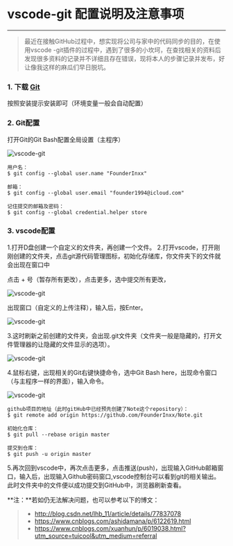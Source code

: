 # vscode-git 配置说明及注意事项

------

>最近在接触GitHub过程中，想实现将公司与家中的代码同步的目的，在使用vscode -git插件的过程中，遇到了很多的小坎坷，在查找相关的资料后发现很多资料的记录并不详细且存在错误，现将本人的步骤记录并发布，好让像我这样的麻瓜们早日脱坑。

### 1. 下载 [Git](https://git-scm.com/)
按照安装提示安装即可（环境变量一般会自动配置）

### 2. Git配置
打开Git的Git Bash配置全局设置（主程序）

![vscode-git](http://p3nlrkpll.bkt.clouddn.com/vscode-git-2.png)

```
用户名：
$ git config --global user.name "FounderInxx"

邮箱：
$ git config --global user.email "founder1994@icloud.com"

记住提交的邮箱及密码：
$ git config --global credential.helper store
```

### 3. vscode配置
1.打开D盘创建一个自定义的文件夹，再创建一个文件。
2.打开vscode，打开刚刚创建的文件夹，点击git源代码管理图标，初始化存储库，你文件夹下的文件就会出现在窗口中

点击 + 号（暂存所有更改），点击更多，选中提交所有更改，

![vscode-git](http://p3nlrkpll.bkt.clouddn.com/vscode-git-5.png)

出现窗口（自定义的上传注释），输入后，按Enter。

![vscode-git](http://p3nlrkpll.bkt.clouddn.com/vscode-git-4.png)

3.这时刷新之前创建的文件夹，会出现.git文件夹（文件夹一般是隐藏的，打开文件管理器的让隐藏的文件显示的选项）。

![vscode-git](http://p3nlrkpll.bkt.clouddn.com/vscode-git-1.png)

4.鼠标右键，出现相关的Git右键快捷命令，选中Git Bash here，出现命令窗口（与主程序一样的界面），输入命令。

![vscode-git](http://p3nlrkpll.bkt.clouddn.com/vscode-git-3.png)

```
github项目的地址（此时gitHub中已经预先创建了Note这个repository）：
$ git remote add origin https://github.com/FounderInxx/Note.git

初始化仓库：
$ git pull --rebase origin master

提交到仓库：
$ git push -u origin master
```

5.再次回到vscode中，再次点击更多，点击推送(push)，出现输入GitHub邮箱窗口，输入后，出现输入Github密码窗口,vscode控制台可以看到git的相关输出。
此时文件夹中的文件便以成功提交到GitHub中，浏览器刷新查看。

**注：**若如仍无法解决问题，也可以参考以下的博文：
> * http://blog.csdn.net/lhb_11/article/details/77837078
> * https://www.cnblogs.com/ashidamana/p/6122619.html
> * https://www.cnblogs.com/xuanhun/p/6019038.html?utm_source=tuicool&utm_medium=referral
